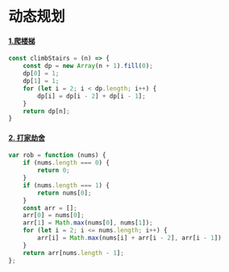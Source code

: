 # 动态规划

#### [1.爬楼梯](https://leetcode-cn.com/problems/climbing-stairs/)

```javascript
const climbStairs = (n) => {
    const dp = new Array(n + 1).fill(0);
    dp[0] = 1;
    dp[1] = 1;
    for (let i = 2; i < dp.length; i++) {
        dp[i] = dp[i - 2] + dp[i - 1];
    }
    return dp[n];
}
```

#### [2. 打家劫舍](https://leetcode-cn.com/problems/house-robber/)

```javascript
var rob = function (nums) {
    if (nums.length === 0) {
        return 0;
    }
    if (nums.length === 1) {
        return nums[0];
    }
    const arr = [];
    arr[0] = nums[0];
    arr[1] = Math.max(nums[0], nums[1]);
    for (let i = 2; i <= nums.length; i++) {
        arr[i] = Math.max(nums[i] + arr[i - 2], arr[i - 1])
    }
    return arr[nums.length - 1];
};
```

